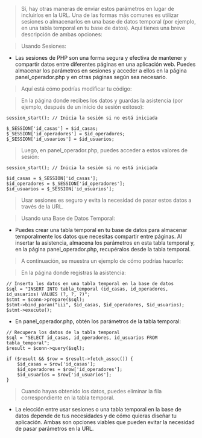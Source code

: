 > Sí, hay otras maneras de enviar estos parámetros en lugar de incluirlos en la URL. Una de las formas más comunes es utilizar sesiones o almacenarlos en una base de datos temporal (por ejemplo, en una tabla temporal en tu base de datos). Aquí tienes una breve descripción de ambas opciones:

> Usando Sesiones:

* Las sesiones de PHP son una forma segura y efectiva de mantener y compartir datos entre diferentes páginas en una aplicación web. Puedes almacenar los parámetros en sesiones y acceder a ellos en la página panel_operador.php y en otras páginas según sea necesario.

> Aquí está cómo podrías modificar tu código:

> En la página donde recibes los datos y guardas la asistencia (por ejemplo, después de un inicio de sesión exitoso):

```
session_start(); // Inicia la sesión si no está iniciada

$_SESSION['id_casas'] = $id_casas;
$_SESSION['id_operadores'] = $id_operadores;
$_SESSION['id_usuarios'] = $id_usuarios;

```
> Luego, en panel_operador.php, puedes acceder a estos valores de sesión:

```
session_start(); // Inicia la sesión si no está iniciada

$id_casas = $_SESSION['id_casas'];
$id_operadores = $_SESSION['id_operadores'];
$id_usuarios = $_SESSION['id_usuarios'];

```
> Usar sesiones es seguro y evita la necesidad de pasar estos datos a través de la URL.

> Usando una Base de Datos Temporal:

* Puedes crear una tabla temporal en tu base de datos para almacenar temporalmente los datos que necesitas compartir entre páginas. Al insertar la asistencia, almacena los parámetros en esta tabla temporal y, en la página panel_operador.php, recupéralos desde la tabla temporal.

> A continuación, se muestra un ejemplo de cómo podrías hacerlo:

> En la página donde registras la asistencia:

```
// Inserta los datos en una tabla temporal en la base de datos
$sql = "INSERT INTO tabla_temporal (id_casas, id_operadores, id_usuarios) VALUES (?, ?, ?)";
$stmt = $conn->prepare($sql);
$stmt->bind_param("iii", $id_casas, $id_operadores, $id_usuarios);
$stmt->execute();

```
* En panel_operador.php, obtén los parámetros de la tabla temporal:

```
// Recupera los datos de la tabla temporal
$sql = "SELECT id_casas, id_operadores, id_usuarios FROM tabla_temporal";
$result = $conn->query($sql);

if ($result && $row = $result->fetch_assoc()) {
    $id_casas = $row['id_casas'];
    $id_operadores = $row['id_operadores'];
    $id_usuarios = $row['id_usuarios'];
}
```
> Cuando hayas obtenido los datos, puedes eliminar la fila correspondiente en la tabla temporal.

* La elección entre usar sesiones o una tabla temporal en la base de datos depende de tus necesidades y de cómo quieras diseñar tu aplicación. Ambas son opciones viables que pueden evitar la necesidad de pasar parámetros en la URL.
